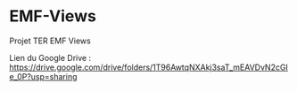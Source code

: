 # EMF-Views
Projet TER EMF Views

Lien du Google Drive : https://drive.google.com/drive/folders/1T96AwtqNXAkj3saT_mEAVDvN2cGIe_0P?usp=sharing
